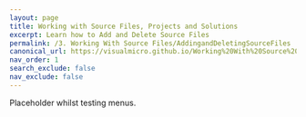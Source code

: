 ```yaml
---
layout: page
title: Working with Source Files, Projects and Solutions
excerpt: Learn how to Add and Delete Source Files
permalink: /3. Working With Source Files/AddingandDeletingSourceFiles
canonical_url: https://visualmicro.github.io/Working%20With%20Source%20Files/AddingandDeletingSourceFiles
nav_order: 1
search_exclude: false
nav_exclude: false
---
```

[//]: # (Add Link to previous page in a commend, in case of issues and for reference)
[//]: # (https://www.visualmicro.com/page/User-Guide.aspx?doc=Add-Source-Files.html)

Placeholder whilst testing menus.


